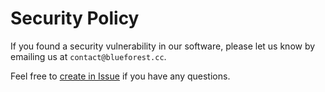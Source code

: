 
# Security Policy

If you found a security vulnerability in our software, please let us know by emailing us at `contact@blueforest.cc`.

Feel free to [create in Issue](https://github.com/blue-forest/dropin/issues) if you have any questions.
